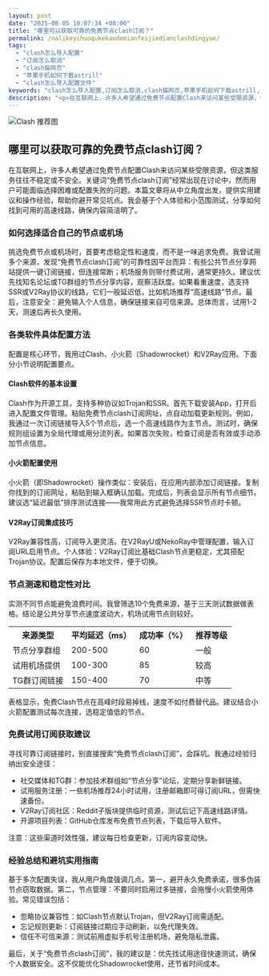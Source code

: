 ```yaml
---
layout: post
date: "2025-08-05 10:07:34 +08:00"
title: "哪里可以获取可靠的免费节点clash订阅？"
permalink: /nalikeyihuoqukekaodemianfeijiedianclashdingyue/
tags:
  - "clash怎么导入配置"
  - "订阅怎么取消"
  - "clash猫网页"
  - "苹果手机如何下载astrill"
  - "clash怎么导入配置文件"
keywords: "clash怎么导入配置,订阅怎么取消,clash猫网页,苹果手机如何下载astrill,clash怎么导入配置文件"
description: "<p>在互联网上，许多人希望通过免费节点配置Clash来访问某些受限资源，但这类服务往往不稳定或不安全。关键词“免费节点clash订阅”经常出现在讨论中，然而用户可能面临选择困难或配置失败的问题。本篇文章将从中立角度出发，提供实用建议和操作经验，帮助你避开常见坑点。我会基于个人体验和小范围测试，分享如何找到可用的高速线路，确保内容简洁明了。</p>"
---
```


![Clash 推荐图](https://clashjd.github.io/assets/img/机场订阅免费.png)

## 哪里可以获取可靠的免费节点clash订阅？

<p>在互联网上，许多人希望通过免费节点配置Clash来访问某些受限资源，但这类服务往往不稳定或不安全。关键词“免费节点clash订阅”经常出现在讨论中，然而用户可能面临选择困难或配置失败的问题。本篇文章将从中立角度出发，提供实用建议和操作经验，帮助你避开常见坑点。我会基于个人体验和小范围测试，分享如何找到可用的高速线路，确保内容简洁明了。</p>
<h3>如何选择适合自己的节点或机场</h3>
<p>挑选免费节点或机场时，首要考虑稳定性和速度，而不是一味追求免费。我曾试用多个来源，发现“免费节点clash订阅”的可靠性因平台而异：有些公共节点分享网站提供一键订阅链接，但连接常断；机场服务则带付费试用，通常更持久。建议优先找知名论坛或TG群组的节点分享内容，观察活跃度。如果看重速度，选支持SSR或V2Ray协议的线路，它们一般延迟低，比如机场推荐“高速线路”节点。最后，注意安全：避免输入个人信息，确保链接来自可信来源。总体而言，试用1-2天，测速后再长久使用。</p>
<h3>各类软件具体配置方法</h3>
<p>配置是核心环节，我用过Clash、小火箭（Shadowrocket）和V2Ray应用。下面分小节说明配置要点。</p>
<h4>Clash软件的基本设置</h4>
<p>Clash作为开源工具，支持多种协议如Trojan和SSR。首先下载安装App，打开后进入配置文件管理。粘贴免费节点clash订阅网址，点自动加载更新规则。例如，我通过一次订阅链接导入5个节点后，选一个高速线路作为主节点。测试时，确保规则组设置为全局代理或用分流列表。如果首次失败，检查订阅是否有效或手动添加节点信息。</p>
<h4>小火箭配置使用</h4>
<p>小火箭（即Shadowrocket）操作类似：安装后，在应用内部添加订阅链接。复制你找到的订阅网址，粘贴到输入框确认加载。完成后，列表会显示所有节点细节。建议选“延迟最低”排序测试连接——我常用此方式避免选择SSR节点时卡顿。</p>
<h4>V2Ray订阅集成技巧</h4>
<p>V2Ray兼容性高，订阅导入更灵活。在V2RayU或NekoRay中管理配置，输入订阅URL启用节点。个人体验：V2Ray订阅比基础Clash节点更稳定，尤其搭配Trojan协议。配置后保存为本地文件，便于切换。</p>
<h3>节点测速和稳定性对比</h3>
<p>实测不同节点能避免浪费时间。我曾筛选10个免费来源，基于三天测试数据做表格。结论是公共分享节点速度波动大，机场试用节点则较好。</p>
<table>
<tr>
<th>来源类型</th>
<th>平均延迟（ms）</th>
<th>成功率（%）</th>
<th>推荐等级</th>
</tr>
<tr>
<td>节点分享群组</td>
<td>200-500</td>
<td>60</td>
<td>一般</td>
</tr>
<tr>
<td>试用机场提供</td>
<td>100-300</td>
<td>85</td>
<td>较高</td>
</tr>
<tr>
<td>TG群订阅链接</td>
<td>150-400</td>
<td>70</td>
<td>中等</td>
</tr>
</table>
<p>表格显示，免费Clash节点在高峰时段易掉线，速度不如付费替代品。建议结合小火箭配置测试每次连接，选稳定值低的节点。</p>
<h3>免费试用订阅获取建议</h3>
<p>寻找可靠订阅链接时，别直接搜索“免费节点clash订阅”，会踩坑。我通过经验归纳出安全途径：</p>
<ul>
<li>社交媒体和TG群：参加技术群组如“节点分享”论坛，定期分享新鲜链接。</li>
<li>试用服务注册：一些机场推荐24小时试用，注册邮箱即可得订阅URL，但需快速备份。</li>
<li>V2Ray订阅社区：Reddit子版块提供临时资源，测试后记下高速线路详情。</li>
<li>开源项目列表：GitHub仓库发布免费节点列表，下载后导入软件。</li>
</ul>
<p>注意：这些渠道时效性强，建议每日检查更新，订阅内容变动快。</p>
<h3>经验总结和避坑实用指南</h3>
<p>基于多次配置失误，我从用户角度强调几点。第一，避开永久免费承诺，很多伪装节点窃取数据。第二，节点管理：不要同时启用过多链接，会拖慢小火箭使用体验。常见错误包括：</p>
<ul>
<li>忽略协议兼容性：如Clash节点默认Trojan，但V2Ray订阅需适配。</li>
<li>忘记规则更新：订阅链接过期应手动刷新，以免代理失效。</li>
<li>信任不可信来源：测试前用虚拟手机号注册机场，避免隐私泄露。</li>
</ul>
<p>最后，关于“免费节点clash订阅”，我的建议是：优先找试用途径快速测试，确保个人数据安全。这不仅能优化Shadowrocket使用，还节省时间成本。</p>